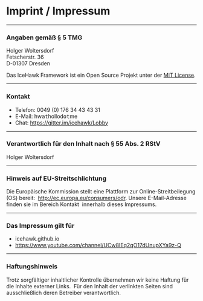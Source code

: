 # Imprint / Impressum

<hr class="blockspace">

### Angaben gemäß § 5 TMG

Holger Woltersdorf   
Fetscherstr. 36  
D-01307 Dresden 

Das IceHawk Framework ist ein Open Source Projekt unter der [MIT License](https://github.com/icehawk/icehawk/blob/@icehawk/icehawk-version@/LICENSE).

<hr class="blockspace">

### Kontakt

* Telefon: 0049 (0) 176 34 43 43 31
* E-Mail: hw<kbd>at</kbd>hollo<kbd>dot</kbd>me
* Chat: https://gitter.im/icehawk/Lobby

<hr class="blockspace">

### Verantwortlich für den Inhalt nach § 55 Abs. 2 RStV

Holger Woltersdorf

<hr class="blockspace">

### Hinweis auf EU-Streitschlichtung

Die Europäische Kommission stellt eine Plattform zur Online-Streitbeilegung (OS) bereit:  http://ec.europa.eu/consumers/odr.
Unsere E-Mail-Adresse finden sie im Bereich Kontakt  innerhalb dieses Impressums.

<hr class="blockspace">

### Das Impressum gilt für

* icehawk.github.io
* https://www.youtube.com/channel/UCw8IEq2qO17dUnupXYa9z-Q

<hr class="blockspace">

### Haftungshinweis

Trotz sorgfältiger inhaltlicher Kontrolle übernehmen wir keine Haftung für die Inhalte externer Links.  Für den Inhalt der verlinkten Seiten sind 
ausschließlich deren Betreiber verantwortlich.

